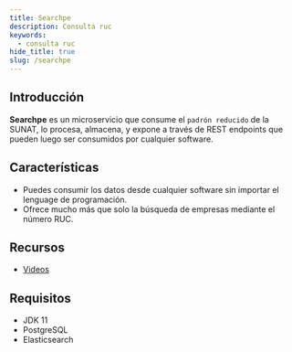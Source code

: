 ```yaml
---
title: Searchpe
description: Consulta ruc
keywords:
  - consulta ruc
hide_title: true
slug: /searchpe
---
```


## Introducción

**Searchpe** es un microservicio que consume el `padrón reducido` de la SUNAT, lo procesa, almacena, y expone a través de REST endpoints que pueden luego ser consumidos por cualquier software.

## Características

- Puedes consumir los datos desde cualquier software sin importar el lenguage de programación.
- Ofrece mucho más que solo la búsqueda de empresas mediante el número RUC.

## Recursos

- [Videos](https://www.youtube.com/playlist?list=PLnRgWcnYy6sbngfRRE6tZZEp1cSuu7AeV)

## Requisitos

- JDK 11
- PostgreSQL
- Elasticsearch
